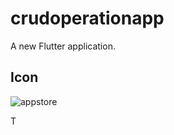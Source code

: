# crudoperationapp

A new Flutter application.

## Icon
![appstore](https://user-images.githubusercontent.com/73787635/132191938-16caecc3-3ded-4580-aab7-99694b3b0624.png)

T
